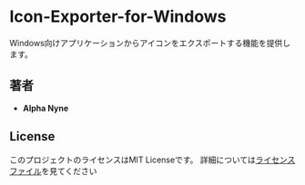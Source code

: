 # Icon-Exporter-for-Windows

Windows向けアプリケーションからアイコンをエクスポートする機能を提供します。

## 著者

* **Alpha Nyne**

## License

このプロジェクトのライセンスはMIT Licenseです。 詳細については[ライセンスファイル](LICENSE)を見てください
